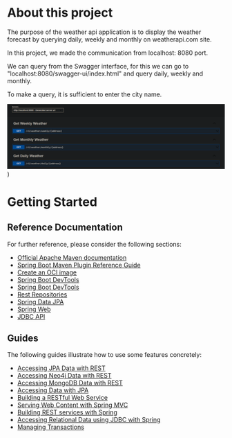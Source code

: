 # About this project

The purpose of the weather api application is to display the weather forecast by querying daily, weekly and monthly on weatherapi.com site.

In this project, we made the communication from localhost: 8080 port.

We can query from the Swagger interface, for this we can go to "localhost:8080/swagger-ui/index.html" and query daily, weekly and monthly.

To make a query, it is sufficient to enter the city name.

![weather1.PNG](https://github.com/ugurarican/WeatherApi/blob/master/WeatherApi/src/main/resources/static/weather1.PNG))

# Getting Started
## Reference Documentation
For further reference, please consider the following sections:

- [Official Apache Maven documentation](https://maven.apache.org/guides/index.html)
- [Spring Boot Maven Plugin Reference Guide](https://docs.spring.io/spring-boot/docs/3.0.2/maven-plugin/reference/htmlsingle/)
- [Create an OCI image](https://docs.spring.io/spring-boot/docs/3.0.2/maven-plugin/reference/htmlsingle/#build-image)
- [Spring Boot DevTools](https://docs.spring.io/spring-boot/docs/3.0.2/reference/htmlsingle/#using.devtools)
- [Spring Boot DevTools](https://docs.spring.io/spring-boot/docs/3.0.2/reference/htmlsingle/#using.devtools)
- [Rest Repositories](https://docs.spring.io/spring-boot/docs/3.0.2/reference/htmlsingle/#howto.data-access.exposing-spring-data-repositories-as-rest)
- [Spring Data JPA](https://docs.spring.io/spring-boot/docs/3.0.2/reference/htmlsingle/#data.sql.jpa-and-spring-data)
- [Spring Web](https://docs.spring.io/spring-boot/docs/3.0.2/reference/htmlsingle/#web)
- [JDBC API](https://docs.spring.io/spring-boot/docs/3.0.2/reference/htmlsingle/#data.sql)

## Guides
The following guides illustrate how to use some features concretely:
- [Accessing JPA Data with REST](https://spring.io/guides/gs/accessing-data-rest/)
- [Accessing Neo4j Data with REST](https://spring.io/guides/gs/accessing-neo4j-data-rest/)
- [Accessing MongoDB Data with REST](https://spring.io/guides/gs/accessing-mongodb-data-rest/)
- [Accessing Data with JPA](https://spring.io/guides/gs/accessing-data-jpa/)
- [Building a RESTful Web Service](https://spring.io/guides/gs/rest-service/)
- [Serving Web Content with Spring MVC](https://spring.io/guides/gs/serving-web-content/)
- [Building REST services with Spring](https://spring.io/guides/tutorials/rest/)
- [Accessing Relational Data using JDBC with Spring](https://spring.io/guides/gs/relational-data-access/)
- [Managing Transactions](https://spring.io/guides/gs/managing-transactions/)
